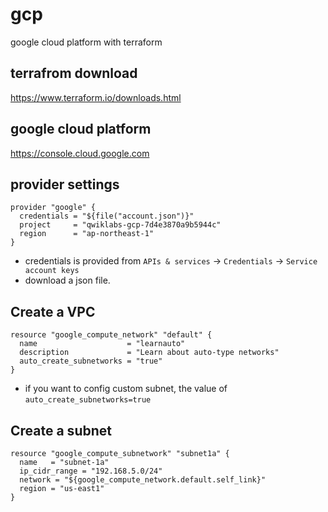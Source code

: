 # gcp
google cloud platform with terraform

## terrafrom download
https://www.terraform.io/downloads.html

## google cloud platform
https://console.cloud.google.com

## provider settings
~~~~
provider "google" {
  credentials = "${file("account.json")}"
  project     = "qwiklabs-gcp-7d4e3870a9b5944c"
  region      = "ap-northeast-1"
}
~~~~
- credentials is provided from `APIs & services` -> `Credentials` -> `Service account keys`
- download a json file.

## Create a VPC
~~~~
resource "google_compute_network" "default" {
  name                    = "learnauto"
  description             = "Learn about auto-type networks"
  auto_create_subnetworks = "true"
}
~~~~
- if you want to config custom subnet, the value of `auto_create_subnetworks=true`

## Create a subnet
~~~~
resource "google_compute_subnetwork" "subnet1a" {
  name   = "subnet-1a"
  ip_cidr_range = "192.168.5.0/24"
  network = "${google_compute_network.default.self_link}"
  region = "us-east1"
}
~~~~